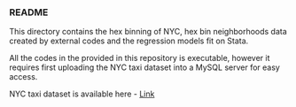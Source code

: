 ### README

This directory contains the hex binning of NYC, hex bin neighborhoods data created by external codes
and the regression models fit on Stata.

All the codes in the provided in this repository is executable, however it requires first uploading the NYC taxi dataset into
a MySQL server for easy access.

NYC taxi dataset is available here - [Link](https://www1.nyc.gov/site/tlc/about/tlc-trip-record-data.page)
